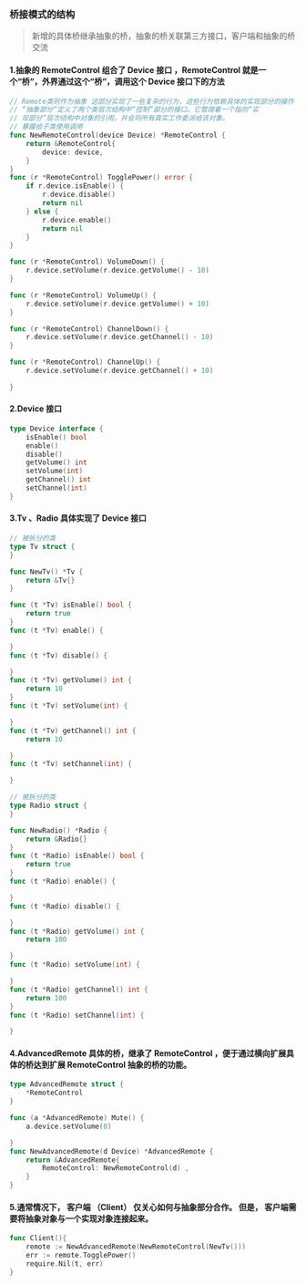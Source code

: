 ### 桥接模式的结构

> 新增的具体桥继承抽象的桥，抽象的桥关联第三方接口，客户端和抽象的桥交流

#### 1.抽象的 RemoteControl 组合了 Device 接口 ，RemoteControl 就是一个“桥“，外界通过这个“桥“，调用这个 Device 接口下的方法

```go
// Remote类则作为抽象 这部分实现了一些复杂的行为，这些行为依赖具体的实现部分的操作
// “抽象部分”定义了两个类层次结构中“控制”部分的接口。它管理着一个指向“实
// 现部分”层次结构中对象的引用，并会将所有真实工作委派给该对象。
// 暴露给子类使用调用
func NewRemoteControl(device Device) *RemoteControl {
	return &RemoteControl{
		device: device,
	}
}
func (r *RemoteControl) TogglePower() error {
	if r.device.isEnable() {
		r.device.disable()
		return nil
	} else {
		r.device.enable()
		return nil
	}
}

func (r *RemoteControl) VolumeDown() {
	r.device.setVolume(r.device.getVolume() - 10)
}

func (r *RemoteControl) VolumeUp() {
	r.device.setVolume(r.device.getVolume() + 10)
}

func (r *RemoteControl) ChannelDown() {
	r.device.setVolume(r.device.getChannel() - 10)
}

func (r *RemoteControl) ChannelUp() {
	r.device.setVolume(r.device.getChannel() + 10)

}

```

#### 2.Device 接口

```go
type Device interface {
	isEnable() bool
	enable()
	disable()
	getVolume() int
	setVolume(int)
	getChannel() int
	setChannel(int)
}


```

#### 3.Tv 、Radio 具体实现了 Device 接口

```go
// 被拆分的类
type Tv struct {
}

func NewTv() *Tv {
	return &Tv{}
}

func (t *Tv) isEnable() bool {
	return true
}
func (t *Tv) enable() {

}
func (t *Tv) disable() {

}
func (t *Tv) getVolume() int {
	return 10
}
func (t *Tv) setVolume(int) {

}
func (t *Tv) getChannel() int {
	return 10

}
func (t *Tv) setChannel(int) {

}

// 被拆分的类
type Radio struct {
}

func NewRadio() *Radio {
	return &Radio{}
}
func (t *Radio) isEnable() bool {
	return true
}
func (t *Radio) enable() {

}
func (t *Radio) disable() {

}
func (t *Radio) getVolume() int {
	return 100

}
func (t *Radio) setVolume(int) {

}
func (t *Radio) getChannel() int {
	return 100
}
func (t *Radio) setChannel(int) {

}

```

#### 4.AdvancedRemote 具体的桥，继承了 RemoteControl ，便于通过横向扩展具体的桥达到扩展 RemoteControl 抽象的桥的功能。

```go
type AdvancedRemote struct {
	*RemoteControl
}

func (a *AdvancedRemote) Mute() {
	a.device.setVolume(0)

}
func NewAdvancedRemote(d Device) *AdvancedRemote {
	return &AdvancedRemote{
		RemoteControl: NewRemoteControl(d) ,
	}
}


```

#### 5.通常情况下， 客户端 （Client） 仅关心如何与抽象部分合作。 但是， 客户端需要将抽象对象与一个实现对象连接起来。

```go
func Client(){
	remote := NewAdvancedRemote(NewRemoteControl(NewTv()))
	err := remote.TogglePower()
	require.Nil(t, err)
}

```

